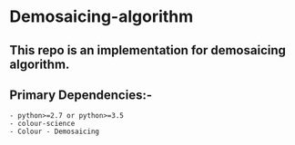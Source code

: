 # Demosaicing-algorithm

## This repo is an implementation for demosaicing algorithm.

## Primary Dependencies:- 

    - python>=2.7 or python>=3.5
    - colour-science
    - Colour - Demosaicing
